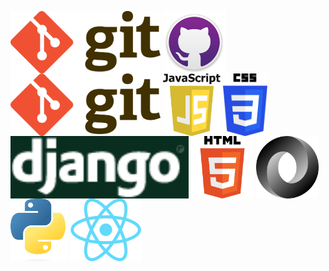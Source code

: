 <a href="URL_REDIRECT" target="blank"><img align="center" src="https://github.com/Russ716/russ716/blob/main/640px-Git-logo.svg.png?raw=true" height="100" /></a>
<a href="URL_REDIRECT" target="blank"><img align="center" src="https://github.com/Russ716/russ716/blob/main/640px-Github-desktop-logo-symbol.svg.png?raw=true" height="100" /></a>
<a href="URL_REDIRECT" target="blank"><img align="center" src="https://github.com/Russ716/russ716/blob/main/640px-Git-logo.svg.png?raw=true" height="100" /></a>
<a href="URL_REDIRECT" target="blank"><img align="center" src="https://github.com/Russ716/russ716/blob/main/640px-Javascript_badge.svg.png?raw=true" height="100" /></a>
<a href="URL_REDIRECT" target="blank"><img align="center" src="https://github.com/Russ716/russ716/blob/main/CSS3_logo_and_wordmark.svg.png?raw=true" height="100" /></a>
<a href="URL_REDIRECT" target="blank"><img align="center" src="https://github.com/Russ716/russ716/blob/main/Django_logo.png?raw=true" height="100" /></a>
<a href="URL_REDIRECT" target="blank"><img align="center" src="https://github.com/Russ716/russ716/blob/main/HTML5_logo_and_wordmark.svg.png?raw=true" height="100" /></a>
<a href="URL_REDIRECT" target="blank"><img align="center" src="https://github.com/Russ716/russ716/blob/main/JSON_vector_logo.svg.png?raw=true" height="100" /></a>
<a href="URL_REDIRECT" target="blank"><img align="center" src="https://github.com/Russ716/russ716/blob/main/Python-logo-notext.svg.png?raw=true" height="100" /></a>
<a href="URL_REDIRECT" target="blank"><img align="center" src="https://github.com/Russ716/russ716/blob/main/React-icon.svg.png?raw=true" height="100" /></a>
